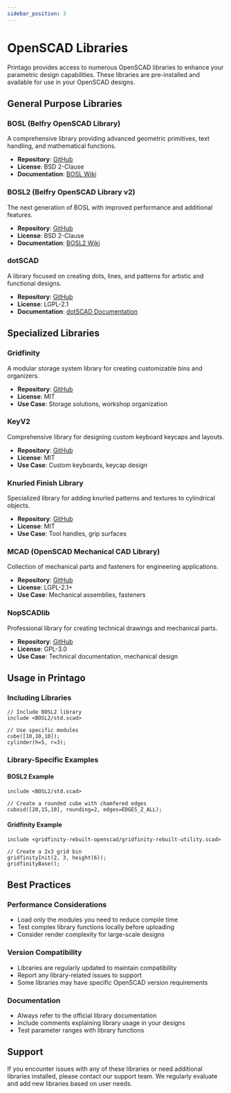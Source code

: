 ```yaml
---
sidebar_position: 3
---
```


# OpenSCAD Libraries

Printago provides access to numerous OpenSCAD libraries to enhance your parametric design capabilities. These libraries are pre-installed and available for use in your OpenSCAD designs.

## General Purpose Libraries

### BOSL (Belfry OpenSCAD Library)
A comprehensive library providing advanced geometric primitives, text handling, and mathematical functions.
- **Repository**: [GitHub](https://github.com/revarbat/BOSL)
- **License**: BSD 2-Clause
- **Documentation**: [BOSL Wiki](https://github.com/revarbat/BOSL/wiki)

### BOSL2 (Belfry OpenSCAD Library v2)
The next generation of BOSL with improved performance and additional features.
- **Repository**: [GitHub](https://github.com/revarbat/BOSL2)
- **License**: BSD 2-Clause
- **Documentation**: [BOSL2 Wiki](https://github.com/revarbat/BOSL2/wiki)

### dotSCAD
A library focused on creating dots, lines, and patterns for artistic and functional designs.
- **Repository**: [GitHub](https://github.com/JustinSDK/dotSCAD)
- **License**: LGPL-2.1
- **Documentation**: [dotSCAD Documentation](https://openhome.cc/eGossip/OpenSCAD/)

## Specialized Libraries

### Gridfinity
A modular storage system library for creating customizable bins and organizers.
- **Repository**: [GitHub](https://github.com/kennetek/gridfinity-rebuilt-openscad)
- **License**: MIT
- **Use Case**: Storage solutions, workshop organization

### KeyV2
Comprehensive library for designing custom keyboard keycaps and layouts.
- **Repository**: [GitHub](https://github.com/rsheldiii/KeyV2)
- **License**: MIT
- **Use Case**: Custom keyboards, keycap design

### Knurled Finish Library
Specialized library for adding knurled patterns and textures to cylindrical objects.
- **Repository**: [GitHub](https://github.com/ridercz/KnurledFinishLib)
- **License**: MIT
- **Use Case**: Tool handles, grip surfaces

### MCAD (OpenSCAD Mechanical CAD Library)
Collection of mechanical parts and fasteners for engineering applications.
- **Repository**: [GitHub](https://github.com/openscad/MCAD)
- **License**: LGPL-2.1+
- **Use Case**: Mechanical assemblies, fasteners

### NopSCADlib
Professional library for creating technical drawings and mechanical parts.
- **Repository**: [GitHub](https://github.com/nophead/NopSCADlib)
- **License**: GPL-3.0
- **Use Case**: Technical documentation, mechanical design

## Usage in Printago

### Including Libraries
```scad
// Include BOSL2 library
include <BOSL2/std.scad>

// Use specific modules
cube([10,10,10]);
cylinder(h=5, r=3);
```

### Library-Specific Examples

#### BOSL2 Example
```scad
include <BOSL2/std.scad>

// Create a rounded cube with chamfered edges
cuboid([20,15,10], rounding=2, edges=EDGES_Z_ALL);
```

#### Gridfinity Example
```scad
include <gridfinity-rebuilt-openscad/gridfinity-rebuilt-utility.scad>

// Create a 2x3 grid bin
gridfinityInit(2, 3, height(6));
gridfinityBase();
```

## Best Practices

### Performance Considerations
- Load only the modules you need to reduce compile time
- Test complex library functions locally before uploading
- Consider render complexity for large-scale designs

### Version Compatibility
- Libraries are regularly updated to maintain compatibility
- Report any library-related issues to support
- Some libraries may have specific OpenSCAD version requirements

### Documentation
- Always refer to the official library documentation
- Include comments explaining library usage in your designs
- Test parameter ranges with library functions

## Support

If you encounter issues with any of these libraries or need additional libraries installed, please contact our support team. We regularly evaluate and add new libraries based on user needs.
